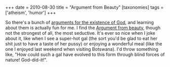 +++
date = 2010-08-30
title = "Argument from Beauty"
[taxonomies]
tags = ['atheism', 'humor']
+++

So there's a bunch of [arguments for the existence of God], and
learning about them is actually fun for me. I find the [Argument from
beauty], though not the strongest of all, the most seductive. It's ever
so nice when I joke about it, like when I see a super-hot gal (the sort
you'd be glad to eat her shit just to have a taste of her pussy) or
enjoying a wonderful meal (like the one I enjoyed last weekend when
visiting Botswana). I'd throw something like, "How could such a gal
have evolved to this form through blind forces of nature! God-did-it!".

  [arguments for the existence of God]: http://en.wikipedia.org/wiki/Existence_of_God
  [Argument from beauty]: http://en.wikipedia.org/wiki/Argument_from_beauty
